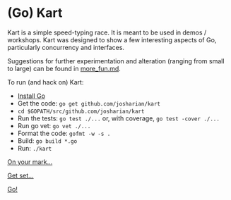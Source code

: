 # (Go) Kart

Kart is a simple speed-typing race. It is meant to be used
in demos / workshops. Kart was designed to show a few
interesting aspects of Go, particularly concurrency and interfaces.

Suggestions for further experimentation and alteration (ranging from
small to large) can be found in [more_fun.md](more_fun.md).

To run (and hack on) Kart:

* [Install Go](http://golang.org/doc/install)
* Get the code: `go get github.com/josharian/kart`
* `cd $GOPATH/src/github.com/josharian/kart`
* Run the tests: `go test ./...` or, with coverage, `go test -cover ./...`
* Run go vet: `go vet ./...`
* Format the code: `gofmt -w -s .`
* Build: `go build *.go`
* Run: `./kart`

[On your mark...](http://golang.org/doc/gopher/pencil/gophermega.jpg)

[Get set...](http://golang.org/doc/gopher/pencil/gopherswrench.jpg)

[Go!](http://golang.org/doc/gopher/pencil/gopherrunning.jpg)
